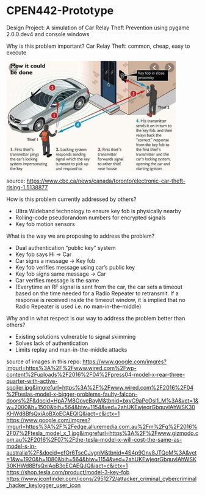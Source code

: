# CPEN442-Prototype
Design Project:
A simulation of Car Relay Theft Prevention using pygame 2.0.0.dev4 and console windows

Why is this problem important?
Car Relay Theft: common, cheap, easy to execute

![alt text](https://github.com/Nico628/CPEN442-Prototype/blob/master/relay.png)

source: https://www.cbc.ca/news/canada/toronto/electronic-car-theft-rising-1.5138877

How is this problem currently addressed by others?
- Ultra Wideband technology to ensure key fob is physically nearby
- Rolling-code pseudorandom numbers for encrypted signals
- Key fob motion sensors

What is the way we are proposing to address the problem?
- Dual authentication “public key” system
- Key fob says Hi -> Car
- Car signs a message -> Key fob
- Key fob verifies message using car’s public key
- Key fob signs same message -> Car
- Car verifies message is the same
- (Everytime an RF signal is sent from the car, the car sets a timeout based on the time needed for a Radio Repeater to retransmit. If a response is received inside the timeout window, it is implied that no Radio Repeater is used i.e. no man-in-the-middle)

Why and in what respect is our way to address the problem better than others?
- Existing solutions vulnerable to signal skimming
- Solves lack of authentication
- Limits replay and man-in-the-middle attacks



source of images in this repo:
https://www.google.com/imgres?imgurl=https%3A%2F%2Fwww.wired.com%2Fwp-content%2Fuploads%2F2016%2F04%2Fpress04-model-x-rear-three-quarter-with-active-spoiler.jpg&imgrefurl=https%3A%2F%2Fwww.wired.com%2F2016%2F04%2Fteslas-model-x-bigger-problems-faulty-falcon-doors%2F&docid=HpA7M8OovcBayM&tbnid=bxyC9aPcOsl1_M%3A&vet=1&w=2000&h=1500&bih=564&biw=1154&ved=2ahUKEwjeqrGbquvlAhWSK30KHWd8BfsQxiAoBXoECAEQIQ&iact=c&ictx=1
https://www.google.com/imgres?imgurl=https%3A%2F%2Fedge.alluremedia.com.au%2Fm%2Fg%2F2016%2F07%2Ftesla_model_x_1.jpg&imgrefurl=https%3A%2F%2Fwww.gizmodo.com.au%2F2016%2F07%2Fthe-tesla-model-x-will-cost-the-same-as-model-s-in-australia%2F&docid=efOr6TscCJvgnM&tbnid=4S4p9Onv8JTQoM%3A&vet=1&w=1920&h=1080&bih=564&biw=1154&ved=2ahUKEwjeqrGbquvlAhWSK30KHWd8BfsQxiAoB3oECAEQJQ&iact=c&ictx=1
https://shop.tesla.com/product/model-3-key-fob
https://www.iconfinder.com/icons/2951272/attacker_criminal_cybercriminal_hacker_keylogger_user_icon


